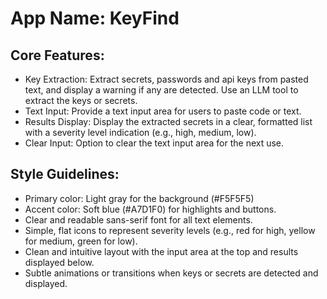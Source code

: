 # **App Name**: KeyFind

## Core Features:

- Key Extraction: Extract secrets, passwords and api keys from pasted text, and display a warning if any are detected. Use an LLM tool to extract the keys or secrets.
- Text Input: Provide a text input area for users to paste code or text.
- Results Display: Display the extracted secrets in a clear, formatted list with a severity level indication (e.g., high, medium, low).
- Clear Input: Option to clear the text input area for the next use.

## Style Guidelines:

- Primary color: Light gray for the background (#F5F5F5)
- Accent color: Soft blue (#A7D1F0) for highlights and buttons.
- Clear and readable sans-serif font for all text elements.
- Simple, flat icons to represent severity levels (e.g., red for high, yellow for medium, green for low).
- Clean and intuitive layout with the input area at the top and results displayed below.
- Subtle animations or transitions when keys or secrets are detected and displayed.